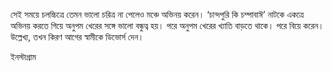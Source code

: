 সেই সময়ে চলচ্চিত্রে তেমন ভালো চরিত্র না পেলেও মঞ্চে অভিনয় করেন। ‘চান্দপুরি কি চম্পাবাঈ’ নাটকে একত্রে অভিনয় করতে গিয়ে অনুপম খেরের সঙ্গে ভালো বন্ধুত্ব হয়। পরে অনুপম খেরের খ্যাতি বাড়তে থাকে। পরে বিয়ে করেন। উল্লেখ্য, তখন কিরণ আগের স্বামীকে ডিভোর্স দেন।

ইনস্টাগ্রাম
